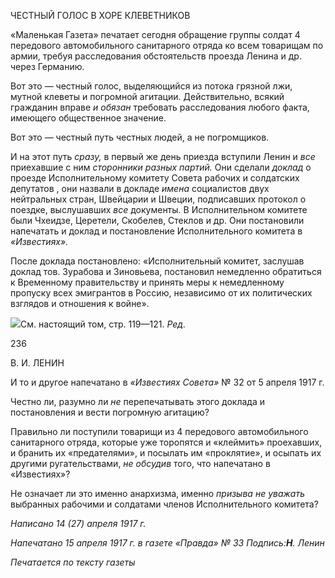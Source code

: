ЧЕСТНЫЙ ГОЛОС В ХОРЕ КЛЕВЕТНИКОВ

«Маленькая Газета» печатает сегодня обращение группы солдат 4 передового ав­томобильного санитарного отряда ко всем товарищам по армии, требуя расследования обстоятельств проезда Ленина и др. через Германию.

Вот это — честный голос, выделяющийся из потока грязной лжи, мутной клеветы и погромной агитации. Действительно, всякий гражданин вправе _и обязан_ требовать рас­следования любого факта, имеющего общественное значение.

Вот это — честный путь честных людей, а не погромщиков.

И на этот путь _сразу,_ в первый же день приезда вступили Ленин и _все_ приехавшие с ним _сторонники разных партий._ Они сделали _доклад_ о проезде Исполнительному ко­митету Совета рабочих и солдатских депутатов , они назвали в докладе _имена_ социали­стов двух нейтральных стран, Швейцарии и Швеции, подписавших протокол о поездке, выслушавших _все_ документы. В Исполнительном комитете были Чхеидзе, Церетели, Скобелев, Стеклов и др. Они постановили напечатать и доклад и постановление Испол­нительного комитета в _«Известиях»._

После доклада постановлено: «Исполнительный комитет, заслушав доклад тов. Зу­рабова и Зиновьева, постановил немедленно обратиться к Временному правительству и принять меры к немедленному пропуску всех эмигрантов в Россию, независимо от их политических взглядов и отношения к войне».

![](file:///C:/Users/bot32/AppData/Local/Temp/msohtmlclip1/01/clip_image001.png)См. настоящий том, стр. 119—121. _Ред._

  

236

  

В. И. ЛЕНИН

  

И то и другое напечатано в _«Известиях Совета»_ № 32 от 5 апреля 1917 г.

Честно ли, разумно ли _не_ перепечатывать этого доклада и постановления и вести по­громную агитацию?

Правильно ли поступили товарищи из 4 передового автомобильного санитарного от­ряда, которые уже торопятся и «клеймить» проехавших, и бранить их «предателями», и посылать им «проклятие», и осыпать их другими ругательствами, _не обсудив_ того, что напечатано в «Известиях»?

Не означает ли это именно анархизма, именно _призыва не уважать_ выбранных ра­бочими и солдатами членов Исполнительного комитета?

  

_Написано 14 (27) апреля 1917 г._

_Напечатано 15 апреля 1917 г. в газете «Правда» № 33 Подпись:__Η__. Ленин_

  

_Печатается по тексту газеты_